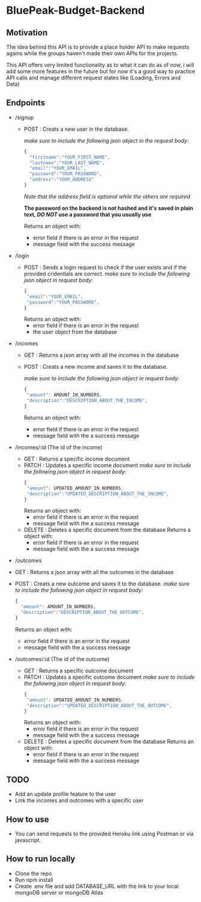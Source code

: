 # BluePeak-Budget-Backend

## Motivation

The idea behind this API is to provide a place holder API to make requests agains while the groups haven't made their own APIs for the projects.

This API offers very limited functionality as to what it can do as of now, i will add some more features in the future but for now it's a good way to practice API calls and manage different request states like (Loading, Errors and Data)

## Endpoints

- /signup

  - POST : Creats a new user in the database.

    _make sure to include the following json object in the request body:_

    ```javascript
    {
      "firstname":"YOUR_FIRST_NAME",
      "lastname":"YOUR_LAST_NAME",
      "email":"YOUR_EMAIL",
      "password":"YOUR_PASSWORD",
      "address":"YOUR_ADDRESS"
    }
    ```

    _Note that the address field is optional while the others are required_

    **The password on the backend is not hashed and it's saved in plain text, _DO NOT_ use a password that you usually use**

    Returns an object with:

    - error field if there is an error in the request
    - message field with the success message

- /login
  - POST : Sends a login request to check if the user exists and if the provided cridentials are correct.
    _make sure to include the following json object in request body:_
    ```javascript
    {
     "email":"YOUR_EMAIL",
     "password":"YOUR_PASSWORD",
    }
    ```
    Returns an object with:
    - error field if there is an error in the request
    - the user object from the database
- /incomes
  - GET : Returns a json array with all the incomes in the database
  - POST : Creats a new income and saves it to the database.

    _make sure to include the following json object in request body:_
    ```javascript
    {
     "amount": AMOUNT_IN_NUMBERS,
     "description":"DESCRIPTION_ABOUT_THE_INCOME",
    }
    ```
    Returns an object with:
    - error field if there is an error in the request
    - message field with the a success message
- /incomes/:id (The id of the income)

  - GET : Returns a specific income document
  - PATCH : Updates a specific income document
    _make sure to include the following json object in request body:_
    ```javascript
    {
     "amount": UPDATED_AMOUNT_IN_NUMBERS,
     "description":"UPDATED_DESCRIPTION_ABOUT_THE_INCOME",
    }
    ```
    Returns an object with:
    - error field if there is an error in the request
    - message field with the a success message
  - DELETE : Deletes a specific document from the database
    Returns a object with:
    - error field if there is an error in the request
    - message field with the a success message

- /outcomes
- GET : Returns a json array with all the outcomes in the database
- POST : Creats a new outcome and saves it to the database.
  _make sure to include the following json object in request body:_
  ```javascript
  {
    "amount": AMOUNT_IN_NUMBERS,
    "description":"DESCRIPTION_ABOUT_THE_OUTCOME",
  }
  ```
  Returns an object with:
  - error field if there is an error in the request
  - message field with the a success message
- /outcomes/:id (The id of the outcome)
  - GET : Returns a specific outcome document
  - PATCH : Updates a specific outcome document
    _make sure to include the following json object in request body:_
    ```javascript
    {
     "amount": UPDATED_AMOUNT_IN_NUMBERS,
     "description":"UPDATED_DESCRIPTION_ABOUT_THE_OUTCOME",
    }
    ```
    Returns an object with:
    - error field if there is an error in the request
    - message field with the a success message
  - DELETE : Deletes a specific document from the database
    Returns an object with:
    - error field if there is an error in the request
    - message field with the a success message

## TODO

- Add an update profile feature to the user
- Link the incomes and outcomes with a specific user

## How to use

- You can send requests to the provided Heroku link using Postman or via javascript.

## How to run locally

- Clone the repo
- Run npm install
- Create .env file and add DATABASE_URL with the link to your local mongoDB server or mongoDB Atlas
